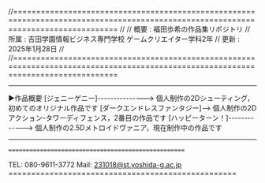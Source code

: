 //===================================================================================================================================
//
//  概要 : 福田歩希の作品集リポジトリ
//  所属 : 吉田学園情報ビジネス専門学校 ゲームクリエイター学科2年
//  更新 : 2025年1月28日
//
//===================================================================================================================================

-------------------------------------------------------------------------------------------------------------------------------------

▶作品概要
  [ジェニーゲニー]---------------> 個人制作の2Dシューティング，初めてのオリジナル作品です
  [ダークエンドレスファンタジー]--> 個人制作の2Dアクション-タワーディフェンス，2番目の作品です
  [ハッピーターン！]-------------> 個人制作の2.5Dメトロイドヴァニア，現在制作中の作品です
  
-------------------------------------------------------------------------------------------------------------------------------------

	==================================================
  TEL: 080-9611-3772 
  Mail: 231018@st.yoshida-g.ac.jp
	==================================================
